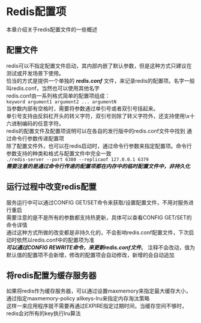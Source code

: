 # Redis配置项
本章介绍关于redis配置文件的一些概述  
## 配置文件
redis可以不指定配置文件启动，其内部内嵌了默认参数，但是这种方式只建议在测试或开发场景下使用。  
恰当的方式是提供一个单独的 ***redis.conf*** 文件，来记录redis的配置项。名字一般叫redis.conf，当然也可以使用其他名字  
redis.conf由一系列格式简单的配置项组成：  
`keyword argument1 argument2 ... argumentN`  
当参数内部有空格时，需要将参数通过单引号或者双引号括起来。  
单引号支持由反斜杠开头的转义字符，双引号则除了转义字符外，还支持使用\x十六进制编码的任意字符。  
redis的配置文件及配置项说明可以在各自的发行版中的redis.conf文件中找到
通过命令行参数传递配置项  
除了配置文件外，也可以在redis启动时，通过命令行参数来指定配置项。命令行参数支持的种类和格式与配置文件中完全一致  
`./redis-server --port 6380 --replicaof 127.0.0.1 6379`  
***需要注意的是通过命令行传递的配置项都在内存中的临时配置文件中，非持久化***
## 运行过程中改变redis配置  
服务运行中可以通过CONFIG GET/SET命令来获取/设置配置文件，不用对服务进行重启  
需要注意的是不是所有的参数都支持热更新，具体可以查看CONFIG GET/SET的命令详情  
通过这种方式所做的改变都是非持久化的，不会影响redis.conf配置文件，下次启动时依然以redis.conf中的配置项为准  
***可以通过CONFIG REWRITE命令，来更新redis.conf文件***。 注释不会改动，值为默认值的配置项不会新增，修改的配置项会自动修改，新增的会自动追加
## 将redis配置为缓存服务器  
如果将redis作为缓存服务器，可以通过设置maxmemory来指定最大缓存大小，通过指定maxmemory-policy allkeys-lru来指定内存淘汰策略  
这样一来应用程序就不需要再通过EXPIRE指定过期时间，当缓存空间不够时，redis会对所有的key执行lru算法  
